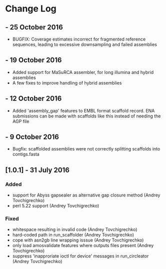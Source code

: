 # Change Log
## - 25 October 2016
  - BUGFIX: Coverage estimates incorrect for fragmented reference sequences,
    leading to excessive downsampling and failed assemblies

## - 19 October 2016
  - Added support for MaSuRCA assembler, for long illumina and hybrid assemblies
  - A few fixes to improve handling of hybrid assemblies

## - 12 October 2016
  - Added 'assembly_gap' features to EMBL format scaffold record. ENA
    submissions can be made with scaffolds like this instead of needing the AGP
    file

## - 9 October 2016
  - Bugfix: scaffolded assemblies were not correctly splitting scaffolds into contigs.fasta

## [1.0.1]  - 31 July 2016
### Added
 - support for Abyss gapsealer as alternative gap closure method (Andrey Tovchigrechko)
 - perl 5.22 support (Andrey Tovchigrechko)

### Fixed
 - whitespace resulting in invalid code  (Andrey Tovchigrechko)
 - hard-coded path in run_scaffolder (Andrey Tovchigrechko)
 - cope with asn2gb line wrapping isssue (Andrey Tovchigrechko)
 - only load amosvalidate features where outputs files present (Andrey Tovchigrechko)
 - suppress 'inapproriate ioctl for device' messages in run_circleator (Andrey Tovchigrechko)
